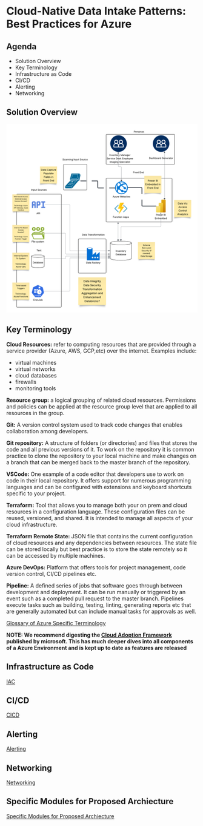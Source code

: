 # Cloud-Native Data Intake Patterns: Best Practices for Azure


## Agenda

- Solution Overview
- Key Terminology
- Infrastructure as Code
- CI/CD
- Alerting
- Networking



## Solution Overview

![High Level Architecture](images/HighLevelArch.png)

## Key Terminology

**Cloud Resources:** refer to computing resources that are provided through a service provider (Azure, AWS, GCP,etc) over the internet. Examples include:
- virtual machines
- virtual networks
- cloud databases
- firewalls
- monitoring tools

**Resource group:** a logical grouping of related cloud resources. Permissions and policies can be applied at the resource group level that are applied to all resources in the group.

**Git:** A version control system used to track code changes that enables collaboration among developers. 

**Git repository:** A structure of folders (or directories) and files that stores the code and all previous versions of it. To work on the repository it is common practice to clone the repository to your local machine and make changes on a branch that can be merged back to the master branch of the repository.

**VSCode:** One example of a code editor that developers use to work on code in their local repository. It offers support for numerous programming languages and can be configured with extensions and keyboard shortcuts specific to your project.

**Terraform:** Tool that allows you to manage both your on prem and cloud resources in a configuration language. These configuration files can be reused, versioned, and shared.  It is intended to manage all aspects of your cloud infrastructure. 

**Terraform Remote State:** JSON file that contains the current configuration of cloud resources and any dependencies between resources. The state file can be stored locally but best practice is to store the state remotely so it can be accessed by multiple machines.

**Azure DevOps:** Platform that offers tools for project management, code version control, CI/CD pipelines etc. 

**Pipeline:** A defined series of jobs that software goes through between development and deployment. It can be run manually or triggered by an event such as a completed pull request to the master branch. Pipelines execute tasks such as building, testing, linting, generating reports etc that are generally automated but can include manual tasks for approvals as well.

[Glossary of Azure Specific Terminology](https://learn.microsoft.com/en-us/azure/azure-glossary-cloud-terminology)


**NOTE: We recommend digesting the [Cloud Adoption Framework](https://learn.microsoft.com/en-us/azure/cloud-adoption-framework/) published by microsoft.  This has much deeper dives into all components of a Azure Environment and is kept up to date as features are released**  


## Infrastructure as Code

[IAC](IAC/Readme.md)

## CI/CD

[CICD](CICD/Readme.md)

## Alerting

[Alerting](Alerting/Readme.md)

## Networking

[Networking](Networking/Readme.md)

## Specific Modules for Proposed Archiecture

[Specific Modules for Proposed Archiecture](solution-arch-components.md)
